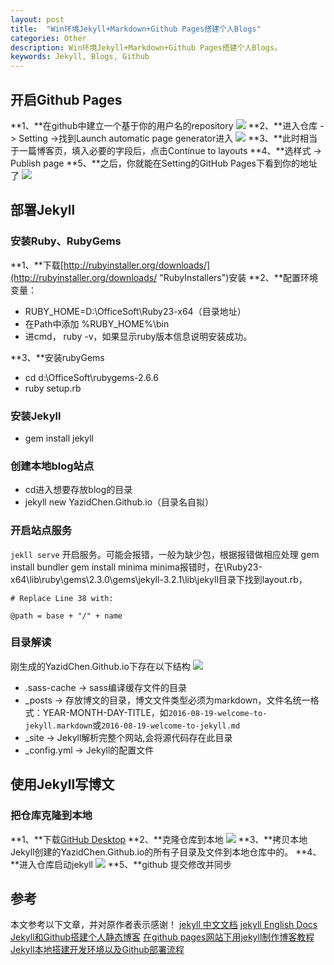 ```yaml
---
layout: post
title:  "Win环境Jekyll+Markdown+Github Pages搭建个人Blogs"
categories: Other
description: Win环境Jekyll+Markdown+Github Pages搭建个人Blogs。
keywords: Jekyll, Blogs, Github
---
```

## 开启Github Pages ##
**1、**在github中建立一个基于你的用户名的repository
![](http://i.imgur.com/pJBemgT.png)
**2、**进入仓库 -> Setting ->找到Launch automatic page generator进入
![](http://i.imgur.com/NX82S2v.png)
**3、**此时相当于一篇博客页，填入必要的字段后，点击Continue to layouts
**4、**选样式 -> Publish page
**5、**之后，你就能在Setting的GitHub Pages下看到你的地址了
![](http://i.imgur.com/RhpshMR.png)

## 部署Jekyll ##
### 安装Ruby、RubyGems ###
**1、**下载[http://rubyinstaller.org/downloads/](http://rubyinstaller.org/downloads/ "RubyInstallers")安装
**2、**配置环境变量：
-  RUBY_HOME=D:\OfficeSoft\Ruby23-x64（目录地址）
-  在Path中添加 %RUBY_HOME%\bin
-  进cmd， ruby -v，如果显示ruby版本信息说明安装成功。


**3、**安装rubyGems
- cd d:\OfficeSoft\rubygems-2.6.6
- ruby setup.rb
### 安装Jekyll ###
- gem install jekyll 

### 创建本地blog站点 ###
- cd进入想要存放blog的目录
- jekyll new YazidChen.Github.io（目录名自拟）

### 开启站点服务 ###
`jekll serve` 开启服务。可能会报错，一般为缺少包，根据报错做相应处理
    gem install bundler
    gem install minima
minima报错时，在\Ruby23-x64\lib\ruby\gems\2.3.0\gems\jekyll-3.2.1\lib\jekyll目录下找到layout.rb，
```
# Replace Line 38 with:

@path = base + "/" + name
```

### 目录解读 ###
刚生成的YazidChen.Github.io下存在以下结构
![](http://i.imgur.com/xCQ3uNM.png)
- .sass-cache	->	sass编译缓存文件的目录
- _posts		->	存放博文的目录，博文文件类型必须为markdown，文件名统一格式：YEAR-MONTH-DAY-TITLE，如`2016-08-19-welcome-to-jekyll.markdown`或`2016-08-19-welcome-to-jekyll.md`
- _site		->	Jekyll解析完整个网站,会将源代码存在此目录
- _config.yml	->	Jekyll的配置文件

## 使用Jekyll写博文 ##
### 把仓库克隆到本地 ###
**1、**下载[GitHub Desktop](https://desktop.github.com/)
**2、**克隆仓库到本地
![](http://i.imgur.com/iyNOqSe.png)
**3、**拷贝本地Jekyll创建的YazidChen.Github.io的所有子目录及文件到本地仓库中的。
**4、**进入仓库启动jekyll 
![](http://i.imgur.com/c2tOmeS.png)
**5、**github 提交修改并同步


## 参考 ##
本文参考以下文章，并对原作者表示感谢！
[jekyll 中文文档](http://jekyll.bootcss.com/docs/home/)
[jekyll English Docs](http://jekyllrb.com/docs/home/)
[Jekyll和Github搭建个人静态博客](http://pwnny.cn/original/2016/06/26/MakeBlog.html)
[在github pages网站下用jekyll制作博客教程](http://kresnik.wang/works/tech/2015/06/07/%E5%9C%A8github-pages%E7%BD%91%E7%AB%99%E4%B8%8B%E7%94%A8jekyll%E5%88%B6%E4%BD%9C%E5%8D%9A%E5%AE%A2%E6%95%99%E7%A8%8B.html)
[Jekyll本地搭建开发环境以及Github部署流程](http://pizida.com/technology/2016/03/03/use-jekyll-create-blog-on-github/)




